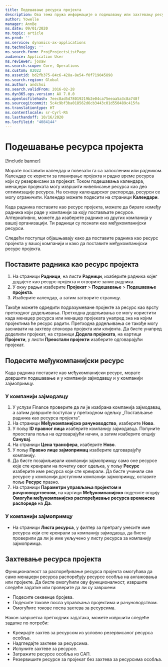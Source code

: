 ```yaml
---
title: Подешавање ресурса пројекта
description: Ова тема пружа информације о подешавању или захтевању ресурса пројекта.
author: Yowelle
manager: AnnBe
ms.date: 09/01/2020
ms.topic: article
ms.prod: ''
ms.service: dynamics-ax-applications
ms.technology: ''
ms.search.form: ProjProjectsListPage
audience: Application User
ms.reviewer: josaw
ms.search.scope: Core, Operations
ms.custom: 82022
ms.assetid: bd2fb375-84c6-428a-8e54-f0f719045898
ms.search.region: Global
ms.author: andchoi
ms.search.validFrom: 2016-02-28
ms.dyn365.ops.version: AX 7.0.0
ms.openlocfilehash: 7eec8ad5d78019219b2e04ca75eeaa5a3c8a748f
ms.sourcegitcommit: 5c4c9bf3ba018562d6cb3443c01d550489c415fa
ms.translationtype: HT
ms.contentlocale: sr-Cyrl-RS
ms.lasthandoff: 10/16/2020
ms.locfileid: "4084144"
---
```

# <a name="set-up-project-resources"></a>Подешавање ресурса пројекта

[!include [banner](../includes/banner.md)]

Морате поставити календар и повезати га са запосленим или радником. Календар се користи за планирање пројекта и радно време ресурса који су резервисани за пројекат. Током подешавања календара, менаџери пројеката могу извршити нивелисање ресурса као део оптимизације ресурса. На основу календарског распореда, ресурси се могу ограничити. Календар можете подесити на страници **Календари**.

Када радника поставите као ресурс пројекта, можете да бирате између радника који раде у компанији за коју постављате ресурсе. Алтернативно, можете да изаберете раднике из других компанија у вашој организацији. Ти радници су познати као међукомпанијски ресурси.

Следећи поступци објашњавају како да поставите радника као ресурс пројекта у вашој компанији и како да поставите међукомпанијски ресурс пројекта.

## <a name="set-up-a-worker-as-a-project-resource"></a>Поставите радника као ресурс пројекта

1. На страници **Радници**, на листи **Радници**, изаберите радника којег додајете као ресурс пројекта и отворите запис радника.
2. У окну радњи изаберите **Пројекат** &gt; **Подешавање** &gt; **Подешавање пројекта**.
3. Изаберите календар, а затим затворите страницу.

Такође можете одредити подразумеване пројекте за ресурс као врсту претходног додељивања. Претходна додељивања се могу користити када менаџер ресурса или менаџер пројеката унапред зна на којим пројектима ће ресурс радити. Претходна додељивања се такође могу заснивати на захтеву спонзора пројекта или клијента. Да бисте унапред доделили пројекат, на страници **Додела пројеката**, на картици **Пројекти**, у листи **Преостали пројекти** изаберите одговарајући пројекат.

## <a name="set-up-an-intercompany-resource"></a>Подесите међукомпанијски ресурс

Када радника поставите као међукомпанијски ресурс, морате довршити подешавање и у компанији зајмодавцу и у компанији зајмопримцу.

### <a name="in-the-lending-company"></a>У компанији зајмодавцу

1. У услузи Finance проверите да ли је изабрана компанија зајмодавац, а затим довршите поступак у претходном одељку „Постављање радника као ресурса пројекта“.
2. На страници **Међукомпанијско рачуноводство**, изаберите **Ново**.
3. У пољу **ID правног лица** изаберите компанију зајмодавца. Попуните преостала поља на одговарајући начин, а затим изаберите опцију **Сачувај**.
4. На страници **Цена трансфера**, изаберите **Ново**.
5. У пољу **Правно лице зајмопримац** изаберите одговарајућу компанију.
6. Да бисте позајмљивали компанији зајмопримцу само оне ресурсе које сте креирали на почетку овог одељка, у пољу **Ресурс** изаберите име ресурса који сте креирали. Да бисте учинили све ресурсе у компанији доступним компанији зајмопримцу, оставите поље **Ресурс** празно.
7. На страници **Параметри управљања пројектом и рачуноводственом**, на картици **Међукомпанијско** подесите опцију **Омогући међукомпанијско распоређивање ресурса временске распореде** на **Да**.

### <a name="in-the-borrowing-company"></a>У компанији зајмопримцу

- На страници **Листа ресурса**, у филтер за претрагу унесите име ресурса који сте креирали за компанију зајмодавца, да бисте проверили да ли је име укључено у листу ресурса за компанију зајмопримца.

## <a name="request-project-resources"></a>Захтевање ресурса пројекта
Функционалност за распоређивање ресурса пројекта омогућава да само менаџери ресурса распоређују ресурсе особља на ангажовања или пројекте. Да бисте омогућили ову функционалност, извршите следеће задатке или проверите да ли су завршени:

- Подесите секвенце бројева.
- Подесите токове посла управљања пројектима и рачуноводством.
- Омогућите токове посла захтева за ресурсима.

Након завршетка претходних задатака, можете извршити следеће задатке по потреби:

- Креирајте захтев за ресурсом из условно резервисаног ресурса особља.
- Надгледајте захтеве за ресурсима.
- Испуните захтеве за ресурсе.
- Затражите ресурсе особља из САП.
- Резервишите ресурсе за пројекат без захтева за ресурсима особља.
